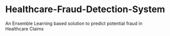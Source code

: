 # Healthcare-Fraud-Detection-System
An Ensemble Learning based solution to predict potential fraud in Healthcare Claims
